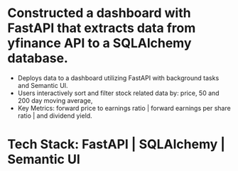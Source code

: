 # Constructed a dashboard with FastAPI that extracts data from yfinance API to a SQLAlchemy database.
 
- Deploys data to a dashboard utilizing FastAPI with background tasks and Semantic UI.
- Users interactively sort and filter stock related data by: price, 50 and 200 day moving average, 
- Key Metrics: forward price to earnings ratio | forward earnings per share ratio | and dividend yield. 

# Tech Stack: FastAPI | SQLAlchemy | Semantic UI